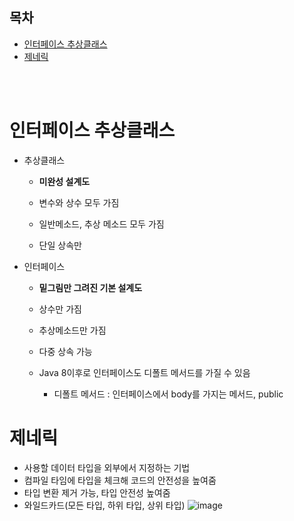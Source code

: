 ## 목차
- [인터페이스 추상클래스](#인터페이스-추상클래스)
- [제네릭](#제네릭)

<br>
<br>

# 인터페이스 추상클래스

- 추상클래스

  - **미완성 설계도**
  - 변수와 상수 모두 가짐

  - 일반메소드, 추상 메소드 모두 가짐
  - 단일 상속만

- 인터페이스

  - **밑그림만 그려진 기본 설계도**
  - 상수만 가짐
  - 추상메소드만 가짐
  - 다중 상속 가능

  - Java 8이후로 인터페이스도 디폴트 메서드를 가질 수 있음
    - 디폴트 메서드 : 인터페이스에서 body를 가지는 메서드, public

# 제네릭

- 사용할 데이터 타입을 외부에서 지정하는 기법
- 컴파일 타임에 타입을 체크해 코드의 안전성을 높여줌
- 타입 변환 제거 가능, 타입 안전성 높여줌
- 와일드카드(모든 타입, 하위 타입, 상위 타입)
![image](https://user-images.githubusercontent.com/52027965/170988899-8b5f24ad-d0f0-42fd-bb5a-c5f781b6ece6.png)